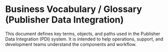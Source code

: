 # Business Vocabulary / Glossary (Publisher Data Integration)

This document defines key terms, objects, and paths used in the Publisher Data Integration (PDI) system. It is intended to help operations, support, and development teams understand the components and workflow.
